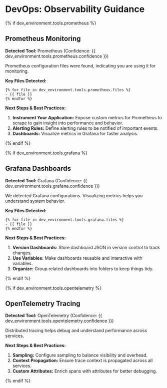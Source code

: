 # DevOps: Observability Guidance

{% if dev_environment.tools.prometheus %}

## Prometheus Monitoring

**Detected Tool:** Prometheus (Confidence:
{{ dev_environment.tools.prometheus.confidence }})

Prometheus configuration files were found, indicating you are using it for
monitoring.

**Key Files Detected:**

```text
{% for file in dev_environment.tools.prometheus.files %}
- {{ file }}
{% endfor %}
```

**Next Steps & Best Practices:**

1. **Instrument Your Application:** Expose custom metrics for Prometheus to
   scrape to gain insight into performance and behavior.
2. **Alerting Rules:** Define alerting rules to be notified of important
   events.
3. **Dashboards:** Visualize metrics in Grafana for faster analysis.

{% endif %}

{% if dev_environment.tools.grafana %}

## Grafana Dashboards

**Detected Tool:** Grafana (Confidence:
{{ dev_environment.tools.grafana.confidence }})

We detected Grafana configurations. Visualizing metrics helps you understand
system behavior.

**Key Files Detected:**

```text
{% for file in dev_environment.tools.grafana.files %}
- {{ file }}
{% endfor %}
```

**Next Steps & Best Practices:**

1. **Version Dashboards:** Store dashboard JSON in version control to track
   changes.
2. **Use Variables:** Make dashboards reusable and interactive with variables.
3. **Organize:** Group related dashboards into folders to keep things tidy.

{% endif %}

{% if dev_environment.tools.opentelemetry %}

## OpenTelemetry Tracing

**Detected Tool:** OpenTelemetry (Confidence:
{{ dev_environment.tools.opentelemetry.confidence }})

Distributed tracing helps debug and understand performance across services.

**Next Steps & Best Practices:**

1. **Sampling:** Configure sampling to balance visibility and overhead.
2. **Context Propagation:** Ensure trace context is propagated across all
   services.
3. **Custom Attributes:** Enrich spans with attributes for better debugging.

{% endif %}
